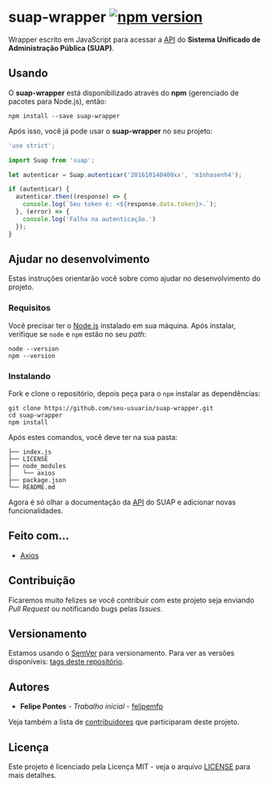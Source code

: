 # suap-wrapper [![npm version](https://badge.fury.io/js/suap-wrapper.svg)](https://badge.fury.io/js/suap-wrapper)

Wrapper escrito em JavaScript para acessar a [API](https://suap.ifrn.edu.br/api/docs) do __Sistema Unificado de Administração Pública (SUAP)__.

## Usando

O __suap-wrapper__ está disponibilizado através do __npm__ (gerenciado de pacotes para Node.js), então:

```shell
npm install --save suap-wrapper
```

Após isso, você já pode usar o __suap-wrapper__ no seu projeto:

```javascript
'use strict';

import Suap from 'suap';

let autenticar = Suap.autenticar('201610140400xx', 'm1nhasenh4');

if (autenticar) {
  autenticar.then((response) => {
    console.log(`Seu token é: <${response.data.token}>.`);
  }, (error) => {
    console.log('Falha na autenticação.')
  });
}
```

## Ajudar no desenvolvimento

Estas instruções orientarão você sobre como ajudar no desenvolvimento do projeto.

### Requisitos

Você precisar ter o [Node.js](https://nodejs.org/en/) instalado em sua máquina. Após instalar, verifique se `node` e `npm` estão no seu _path_:

```shell
node --version
npm --version
```

### Instalando

Fork e clone o repositório, depois peça para o `npm` instalar as dependências:

```shell
git clone https://github.com/seu-usuario/suap-wrapper.git
cd suap-wrapper
npm install
```

Após estes comandos, você deve ter na sua pasta:

```
├── index.js
├── LICENSE
├── node_modules
│   └── axios
├── package.json
└── README.md
```

Agora é só olhar a documentação da [API](https://suap.ifrn.edu.br/api/docs) do SUAP e adicionar novas funcionalidades.

## Feito com...

- [Axios](https://github.com/mzabriskie/axios)

## Contribuição

Ficaremos muito felizes se você contribuir com este projeto seja enviando _Pull Request_ ou notificando bugs pelas _Issues_.

## Versionamento

Estamos usando o [SemVer](http://semver.org/) para versionamento. Para ver as versões disponíveis: [tags deste repositório](https://github.com/Projeto-SIAC/suap-wrapper/tags). 

## Autores

* **Felipe Pontes** - *Trabalho inicial* - [felipemfp](https://github.com/felipemfp)

Veja também a lista de [contribuidores](https://github.com/Projeto-SIAC/suap-wrapper/contributors) que participaram deste projeto.

## Licença

Este projeto é licenciado pela Licença MIT - veja o arquivo [LICENSE](LICENSE) para mais detalhes.
